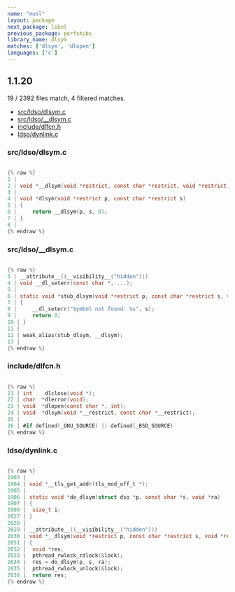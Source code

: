```yaml
---
name: "musl"
layout: package
next_package: libnl
previous_package: perfstubs
library_name: dlsym
matches: ['dlsym', 'dlopen']
languages: ['c']
---
```

## 1.1.20
19 / 2392 files match, 4 filtered matches.

 - [src/ldso/dlsym.c](#srcldsodlsymc)
 - [src/ldso/__dlsym.c](#srcldso__dlsymc)
 - [include/dlfcn.h](#includedlfcnh)
 - [ldso/dynlink.c](#ldsodynlinkc)

### src/ldso/dlsym.c

```c

{% raw %}
1 | 
2 | void *__dlsym(void *restrict, const char *restrict, void *restrict);
3 | 
4 | void *dlsym(void *restrict p, const char *restrict s)
5 | {
6 | 	return __dlsym(p, s, 0);
7 | }
8 | 
{% endraw %}

```
### src/ldso/__dlsym.c

```c

{% raw %}
3 | __attribute__((__visibility__("hidden")))
4 | void __dl_seterr(const char *, ...);
5 | 
6 | static void *stub_dlsym(void *restrict p, const char *restrict s, void *restrict ra)
7 | {
8 | 	__dl_seterr("Symbol not found: %s", s);
9 | 	return 0;
10 | }
11 | 
12 | weak_alias(stub_dlsym, __dlsym);
13 | 
{% endraw %}

```
### include/dlfcn.h

```c

{% raw %}
21 | int    dlclose(void *);
22 | char  *dlerror(void);
23 | void  *dlopen(const char *, int);
24 | void  *dlsym(void *__restrict, const char *__restrict);
25 | 
26 | #if defined(_GNU_SOURCE) || defined(_BSD_SOURCE)
{% endraw %}

```
### ldso/dynlink.c

```c

{% raw %}
1903 | 
1904 | void *__tls_get_addr(tls_mod_off_t *);
1905 | 
1906 | static void *do_dlsym(struct dso *p, const char *s, void *ra)
1907 | {
1908 | 	size_t i;
2027 | }
2028 | 
2029 | __attribute__((__visibility__("hidden")))
2030 | void *__dlsym(void *restrict p, const char *restrict s, void *restrict ra)
2031 | {
2032 | 	void *res;
2033 | 	pthread_rwlock_rdlock(&lock);
2034 | 	res = do_dlsym(p, s, ra);
2035 | 	pthread_rwlock_unlock(&lock);
2036 | 	return res;
{% endraw %}

```